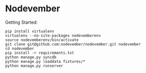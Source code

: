 Nodevember
==========

Getting Started:

    pip install virtualenv
    virtualenv --no-site-packages nodevemberenv
    source nodevemberenv/bin/activate
    git clone git@github.com:nodevember/nodevember.git nodevember
    cd nodevember
    pip install -r requirements.txt
    python manage.py syncdb
    python manage.py loaddata fixtures/*
    python manage.py runserver
